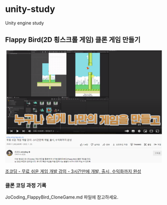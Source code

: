 # unity-study
Unity engine study

## Flappy Bird(2D 횡스크롤 게임) 클론 게임 만들기

![조코딩 JoCoding 플래피버드 클론 게임 만들기 동영상](/FlappyClone/JoCoding_FlappyBird_CloneGame.PNG)

[조코딩 - 무료 쉬운 게임 개발 강의 - 3시간만에 개발, 출시, 수익화까지 완성](https://youtu.be/EqoU1PodQQ4)

### 클론 코딩 과정 기록

JoCoding_FlappyBird_CloneGame.md 파일에  참고하세요.

